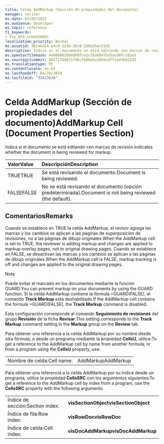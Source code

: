 ```yaml
---
title: Celda AddMarkup (Sección de propiedades del documento)
manager: soliver
ms.date: 03/09/2015
ms.audience: Developer
ms.topic: reference
f1_keywords:
- Vis_DSS.chm1030801
localization_priority: Normal
ms.assetid: 46146424-b4c9-2240-36c0-19bb35ec51d1
description: Indica si el documento se está editando con marcas de revisión.
ms.openlocfilehash: 4e0860639b0d89fce2c35a8947bd5ac00fcc63e5
ms.sourcegitcommit: 8657170d071f9bcf680aba50b9c07f2a4fb82283
ms.translationtype: MT
ms.contentlocale: es-ES
ms.lasthandoff: 04/28/2019
ms.locfileid: "33427636"
---
```

# <a name="addmarkup-cell-document-properties-section"></a><span data-ttu-id="4888d-103">Celda AddMarkup (Sección de propiedades del documento)</span><span class="sxs-lookup"><span data-stu-id="4888d-103">AddMarkup Cell (Document Properties Section)</span></span>

<span data-ttu-id="4888d-104">Indica si el documento se está editando con marcas de revisión.</span><span class="sxs-lookup"><span data-stu-id="4888d-104">Indicates whether the document is being reviewed for markup.</span></span>
  
|<span data-ttu-id="4888d-105">**Valor**</span><span class="sxs-lookup"><span data-stu-id="4888d-105">**Value**</span></span>|<span data-ttu-id="4888d-106">**Descripción**</span><span class="sxs-lookup"><span data-stu-id="4888d-106">**Description**</span></span>|
|:-----|:-----|
|<span data-ttu-id="4888d-107">TRUE</span><span class="sxs-lookup"><span data-stu-id="4888d-107">TRUE</span></span>  <br/> |<span data-ttu-id="4888d-108">Se está revisando el documento.</span><span class="sxs-lookup"><span data-stu-id="4888d-108">Document is being reviewed.</span></span>  <br/> |
|<span data-ttu-id="4888d-109">FALSE</span><span class="sxs-lookup"><span data-stu-id="4888d-109">FALSE</span></span>  <br/> |<span data-ttu-id="4888d-110">No se está revisando el documento (opción predeterminada).</span><span class="sxs-lookup"><span data-stu-id="4888d-110">Document is not being reviewed (the default).</span></span>  <br/> |
   
## <a name="remarks"></a><span data-ttu-id="4888d-111">Comentarios</span><span class="sxs-lookup"><span data-stu-id="4888d-111">Remarks</span></span>

<span data-ttu-id="4888d-112">Cuando se establece en TRUE la celda AddMarkup, el revisor agrega las marcas y los cambios se aplican a las páginas de superposición de revisiones, no a las páginas de dibujo originales.</span><span class="sxs-lookup"><span data-stu-id="4888d-112">When the AddMarkup cell is set to TRUE, the reviewer is adding markup and changes are applied to markup overlay pages, not to original drawing pages.</span></span> <span data-ttu-id="4888d-113">Cuando se establece en FALSE, se desactivan las marcas y los cambios se aplican a las páginas de dibujo originales.</span><span class="sxs-lookup"><span data-stu-id="4888d-113">When the AddMarkup cell is FALSE, markup tracking is off and changes are applied to the original drawing pages.</span></span>
  
> [!NOTE]
> <span data-ttu-id="4888d-114">Puede evitar el marcado en los documentos mediante la función GUARD.</span><span class="sxs-lookup"><span data-stu-id="4888d-114">You can prevent markup on your documents by using the GUARD function.</span></span> <span data-ttu-id="4888d-115">Si la celda AddMarkup contiene la fórmula =GUARD(FALSE), el comando **Track Markup** está deshabilitado.</span><span class="sxs-lookup"><span data-stu-id="4888d-115">If the AddMarkup cell contains the formula =GUARD(FALSE), the **Track Markup** command is disabled.</span></span> 
  
<span data-ttu-id="4888d-116">Esta configuración corresponde al comando **Seguimiento de revisiones** del grupo **Revisión** de la ficha **Revisar**.</span><span class="sxs-lookup"><span data-stu-id="4888d-116">This setting corresponds to the **Track Markup** command setting in the **Markup** group on the **Review** tab.</span></span> 
  
<span data-ttu-id="4888d-117">Para obtener una referencia a la celda AddMarkup por su nombre desde otra fórmula, o desde un programa mediante la propiedad **CellsU**, utilice:</span><span class="sxs-lookup"><span data-stu-id="4888d-117">To get a reference to the AddMarkup cell by name from another formula, or from a program using the **CellsU** property, use:</span></span> 
  
|||
|:-----|:-----|
|<span data-ttu-id="4888d-118">Nombre de celda:</span><span class="sxs-lookup"><span data-stu-id="4888d-118">Cell name:</span></span>  <br/> |<span data-ttu-id="4888d-119">AddMarkup</span><span class="sxs-lookup"><span data-stu-id="4888d-119">AddMarkup</span></span>  <br/> |
   
<span data-ttu-id="4888d-120">Para obtener una referencia a la celda AddMarkup por su índice desde un programa, utilice la propiedad **CellsSRC** con los argumentos siguientes:</span><span class="sxs-lookup"><span data-stu-id="4888d-120">To get a reference to the AddMarkup cell by index from a program, use the **CellsSRC** property with the following arguments:</span></span> 
  
|||
|:-----|:-----|
|<span data-ttu-id="4888d-121">Índice de sección:</span><span class="sxs-lookup"><span data-stu-id="4888d-121">Section index:</span></span>  <br/> |<span data-ttu-id="4888d-122">**visSectionObject**</span><span class="sxs-lookup"><span data-stu-id="4888d-122">**visSectionObject**</span></span> <br/> |
|<span data-ttu-id="4888d-123">Índice de fila:</span><span class="sxs-lookup"><span data-stu-id="4888d-123">Row index:</span></span>  <br/> |<span data-ttu-id="4888d-124">**visRowDoc**</span><span class="sxs-lookup"><span data-stu-id="4888d-124">**visRowDoc**</span></span> <br/> |
|<span data-ttu-id="4888d-125">Índice de celda:</span><span class="sxs-lookup"><span data-stu-id="4888d-125">Cell index:</span></span>  <br/> |<span data-ttu-id="4888d-126">**visDocAddMarkup**</span><span class="sxs-lookup"><span data-stu-id="4888d-126">**visDocAddMarkup**</span></span> <br/> |
   

